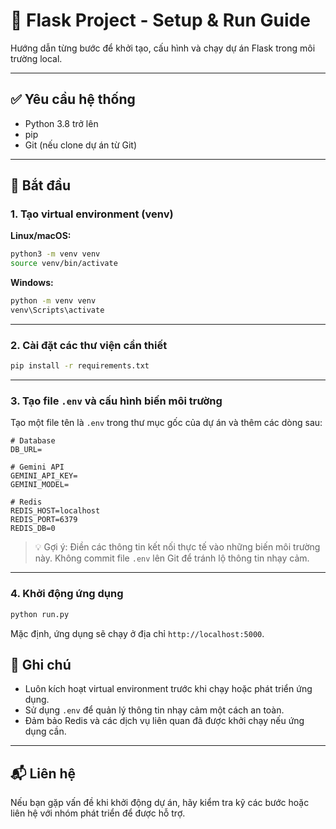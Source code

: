 
# 🐍 Flask Project - Setup & Run Guide

Hướng dẫn từng bước để khởi tạo, cấu hình và chạy dự án Flask trong môi trường local.

---

## ✅ Yêu cầu hệ thống

- Python 3.8 trở lên
- pip
- Git (nếu clone dự án từ Git)

---

## 🚀 Bắt đầu

### 1. Tạo virtual environment (venv)

**Linux/macOS:**

```bash
python3 -m venv venv
source venv/bin/activate
```

**Windows:**

```bash
python -m venv venv
venv\Scripts\activate
```

---

### 2. Cài đặt các thư viện cần thiết

```bash
pip install -r requirements.txt
```

---

### 3. Tạo file `.env` và cấu hình biến môi trường

Tạo một file tên là `.env` trong thư mục gốc của dự án và thêm các dòng sau:

```env
# Database
DB_URL=

# Gemini API
GEMINI_API_KEY=
GEMINI_MODEL=

# Redis
REDIS_HOST=localhost
REDIS_PORT=6379
REDIS_DB=0
```

> 💡 Gợi ý: Điền các thông tin kết nối thực tế vào những biến môi trường này. Không commit file `.env` lên Git để tránh lộ thông tin nhạy cảm.

---

### 4. Khởi động ứng dụng

```bash
python run.py
```

Mặc định, ứng dụng sẽ chạy ở địa chỉ `http://localhost:5000`.

## 📝 Ghi chú

- Luôn kích hoạt virtual environment trước khi chạy hoặc phát triển ứng dụng.
- Sử dụng `.env` để quản lý thông tin nhạy cảm một cách an toàn.
- Đảm bảo Redis và các dịch vụ liên quan đã được khởi chạy nếu ứng dụng cần.

---

## 📬 Liên hệ

Nếu bạn gặp vấn đề khi khởi động dự án, hãy kiểm tra kỹ các bước hoặc liên hệ với nhóm phát triển để được hỗ trợ.
